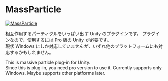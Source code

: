 MassParticle
============

[![MassParticle](http://img.youtube.com/vi/TYdrYMecql0/0.jpg)](http://www.youtube.com/watch?v=TYdrYMecql0)


相互作用するパーティクルをいっぱい出す Unity のプラグインです。
プラグインなので、使用するには Pro 版の Unity が必要です。  
現状 Windows にしか対応していませんが、いずれ他のプラットフォームにも対応するかもしれません。  


This is massive particle plug-in for Unity.  
Since this is plug-in, you need pro version to use it. Currently supports only Windows. Maybe supports other platforms later.  
